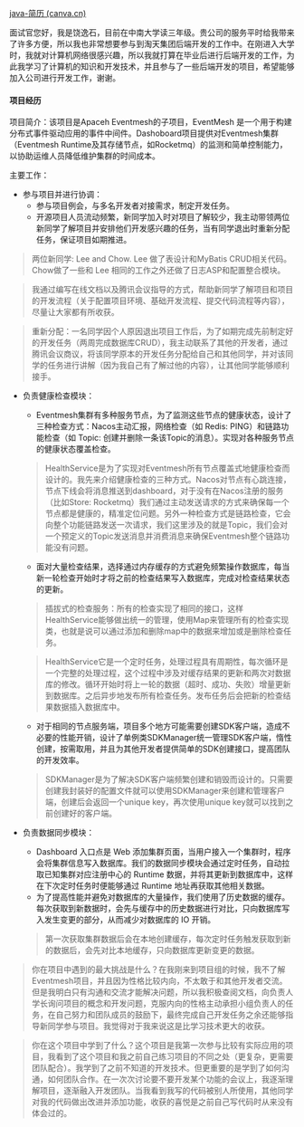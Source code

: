 [java-简历 (canva.cn)](https://www.canva.cn/design/DAFh3eRyrLg/QJYQH3IYRr2WNjc_OpkOcQ/edit)

面试官您好，我是饶逸石，目前在中南大学读三年级。贵公司的服务平时给我带来了许多方便，所以我也非常想要参与到淘天集团后端开发的工作中。在刚进入大学时，我就对计算机网络很感兴趣，所以我就打算在毕业后进行后端开发的工作，为此我学习了计算机的知识和开发技术，并且参与了一些后端开发的项目，希望能够加入公司进行开发工作，谢谢。



#### 项目经历

项目简介：该项目是Apaceh Eventmesh的子项目，EventMesh 是一个用于构建分布式事件驱动应用的事件中间件。Dashoboard项目提供对Eventmesh集群（Eventmesh Runtime及其存储节点，如Rocketmq）的监测和简单控制能力，以协助运维人员降低维护集群的时间成本。



主要工作：

- 参与项目并进行协调：
  - 参与项目例会，与多名开发者对接需求，制定开发任务。
  - 开源项目人员流动频繁，新同学加入时对项目了解较少，我主动带领两位新同学了解项目并安排他们开发感兴趣的任务，当有同学退出时重新分配任务，保证项目如期推进。

> 两位新同学: Lee and Chow. Lee 做了表设计和MyBatis CRUD相关代码。Chow做了一些和 Lee 相同的工作之外还做了日志ASP和配置整合模块。

> 我通过编写在线文档以及腾讯会议指导的方式，帮助新同学了解项目和项目的开发流程（关于配置项目环境、基础开发流程、提交代码流程等内容），尽量让大家都有所收获。

> 重新分配：一名同学因个人原因退出项目工作后，为了如期完成先前制定好的开发任务（两周完成数据库CRUD），我主动联系了其他的开发者，通过腾讯会议商议，将该同学原本的开发任务分配给自己和其他同学，并对该同学的任务进行讲解（因为我自己有了解过他的内容），让其他同学能够顺利接手。

- 负责健康检查模块：

  - Eventmesh集群有多种服务节点，为了监测这些节点的健康状态，设计了三种检查方式：Nacos主动汇报，网络检查（如 Redis: PING）和链路功能检查（如 Topic: 创建并删除一条该Topic的消息）。实现对各种服务节点的健康状态覆盖检查。

  > HealthService是为了实现对Eventmesh所有节点覆盖式地健康检查而设计的。我先来介绍健康检查的三种方式。Nacos对节点有心跳连接，节点下线会将消息推送到dashboard，对于没有在Nacos注册的服务（比如Store: Rocketmq）我们通过主动发送请求的方式来确保每一个节点都是健康的，精准定位问题。另外一种检查方式是链路检查，它会向整个功能链路发送一次请求，我们这里涉及的就是Topic，我们会对一个预定义的Topic发送消息并消费消息来确保Eventmesh整个链路功能没有问题。

  - 面对大量检查结果，选择通过内存缓存的方式避免频繁操作数据库，每当新一轮检查开始时才将之前的检查结果写入数据库，完成对检查结果状态的更新。

  > 插拔式的检查服务：所有的检查实现了相同的接口，这样HealthService能够做出统一的管理，使用Map来管理所有的检查实现类，也就是说可以通过添加和删除map中的数据来增加或是删除检查任务。

  > HealthService它是一个定时任务，处理过程具有周期性，每次循环是一个完整的处理过程，这个过程中涉及对缓存结果的更新和两次对数据库的修改。循环开始时将上一轮的数据（超时、成功、失败）增量更新到数据库。之后异步地发布所有检查任务。发布任务后会把新的检查结果数据插入数据库中。

  - 对于相同的节点服务端，项目多个地方可能需要创建SDK客户端，造成不必要的性能开销，设计了单例类SDKManager统一管理SDK客户端，惰性创建，按需取用，并且为其他开发者提供简单的SDK创建接口，提高团队的开发效率。

  > SDKManager是为了解决SDK客户端频繁创建和销毁而设计的。只需要创建我封装好的配置文件就可以使用SDKManager来创建和管理客户端，创建后会返回一个unique key，再次使用unique key就可以找到之前创建好的客户端。

- 负责数据同步模块：

  - Dashboard 入口点是 Web 添加集群页面，当用户接入一个集群时，程序会将集群信息写入数据库。我们的数据同步模块会通过定时任务，自动拉取已知集群对应注册中心的 Runtime 数据，并将其更新到数据库中，这样在下次定时任务时便能够通过 Runtime 地址再获取其他相关数据。
  - 为了提高性能并避免对数据库的大量操作，我们使用了历史数据的缓存。每次获取到新数据时，会先与缓存中的历史数据进行对比，只向数据库写入发生变更的部分，从而减少对数据库的 IO 开销。

  > 第一次获取集群数据后会在本地创建缓存，每次定时任务触发获取到新的数据后，会先对比本地缓存，只向数据库更新变更的数据。

  

> 你在项目中遇到的最大挑战是什么？在我刚来到项目组的时候，我不了解Eventmesh项目，并且因为性格比较内向，不太敢于和其他开发者交流。但是我明白只有沟通和交流才能解决问题，所以我积极查阅文档，向负责人学长询问项目的概念和开发问题，克服内向的性格主动承担小组负责人的任务，在自己努力和团队成员的鼓励下，最终完成自己开发任务之余还能够指导新同学参与项目。我觉得对于我来说这是比学习技术更大的收获。



> 你在这个项目中学到了什么？这个项目是我第一次参与比较有实际应用的项目，我看到了这个项目和我之前自己练习项目的不同之处（更复杂，更需要团队配合）。我学到了之前不知道的开发技术。但更重要的是学到了如何沟通，如何团队合作。在一次次讨论要不要开发某个功能的会议上，我逐渐理解项目，逐渐融入开发团队。当我看到我写的代码被别人所使用，其他同学对我的代码做出改进并添加功能，收获的喜悦是之前自己写代码时从来没有体会过的。